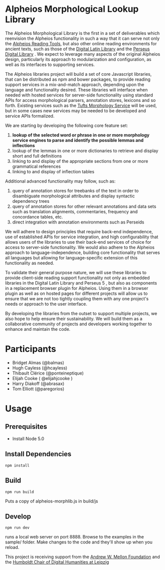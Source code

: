 # Alpheios Morphological Lookup Library

The Alpheios Morphological Library is the first in a set of deliverables which reenvision the Alpheios functionality in such a way that it can serve not only the [Alpheios Reading Tools](http://alpheios.net), but also other online reading environments for ancient texts, such as those of the [Digital Latin Library](http://digitallatin.org/) and the [Perseus Digital Library](http://www.perseus.tufts.edu) . We expect to leverage many aspects of the original Alpheios design, particularly its approach to modularization and configuration, as well as its interfaces to supporting services.

The Alpheios libraries project will build a set of core Javascript libraries, that can be distributed as npm and bower packages, to provide reading support services in a mix-and-match approach, depending upon the language and functionality desired.  These libraries will interface when needed with hosted services for server-side functionality using standard APIs for access morphological parsers, annotation stores, lexicons and so forth. Existing services such as the [Tufts Morphology Service](http://sites.tufts.edu/perseusupdates/2012/11/01/morphology-service-beta/) will be used, but in some cases new services may be needed to be developed and service APIs formalized.

We are starting by developing the following core feature set:

  1. __lookup of the selected word or phrase in one or more morphology service engines to parse and identify the possible lemmas and inflections__
  1. lookup of the lemmas in one or more dictionaries to retrieve and display short and full definitions
  1. linking to and display of the appropriate sections from one or more grammatical references
  1. linking to and display of inflection tables

Additional advanced functionality may follow, such as:

  1. query of annotation stores for treebanks of the text in order to disambiguate morphological attributes and display syntactic dependency trees
  1. query of annotation stores for other relevant annotations and data sets such as translation alignments, commentaries, frequency and concordance tables, etc.
  1. direct integration with annotation environments such as Perseids

We will adhere to design principles that require back-end independence, use of established APIs for service integration, and high configurability that allows users of the libraries to use their back-end services of choice for access to server-side functionality. We would also adhere to the Alpheios approach to language-independence, building core functionality that serves all languages but allowing for language-specific extension of this functionality as needed.

To validate their general purpose nature, we will use these libraries to provide client-side reading support functionality not only as embedded libraries in the Digital Latin Library and Perseus 5 , but also as components in a replacement browser plugin for Alpheios.  Using them in a browser plugin as well as on hosted pages for different projects will allow us to ensure that we are not too tightly coupling them with any one project's needs or approach to the user interface.

By developing the libraries from the outset to support multiple projects, we also hope to help ensure their sustainability.  We will build them as a collaborative community of projects and developers working together to enhance and maintain the code.

# Participants
   * Bridget Almas (@balmas)
   * Hugh Cayless (@hcayless)
   * Thibault Clérice (@ponteineptique)
   * Elijah Cooke ( @elijahjcooke )
   * Harry Diakoff (@abrasax)
   * Tom Elliott (@paregorios)

# Usage

## Prerequisites

  * Install Node 5.0

## Install Dependencies

```
npm install
```

## Build

```
npm run build
```

Puts a copy of alpheios-morphlib.js in build/js


## Develop

```
npm run dev
```

runs a local web server on port 8888. Browse to the examples in the sample/ folder. Make changes to the code and they'll show up when you reload.



  


This project is receiving support from the [Andrew W. Mellon Foundation](http://www.mellon.org/) and the [Humboldt Chair of Digital Humanities at Leipzig](http://www.dh.uni-leipzig.de/wo/)
